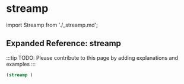 # streamp

import Streamp from './_streamp.md';

<Streamp />

## Expanded Reference: streamp

:::tip
TODO: Please contribute to this page by adding explanations and examples
:::

```lisp
(streamp )
```
